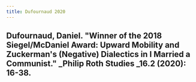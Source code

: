 ```yaml
---
title: Dufournaud 2020
---
```


## Dufournaud, Daniel. "Winner of the 2018 Siegel/McDaniel Award: Upward Mobility and Zuckerman's (Negative) Dialectics in I Married a Communist." _Philip Roth Studies _16.2 (2020): 16-38.
##
